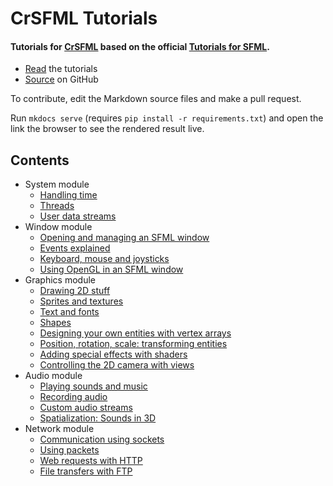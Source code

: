 CrSFML Tutorials
================

#### Tutorials for [CrSFML](http://github.com/oprypin/crsfml) based on the official [Tutorials for SFML](http://www.sfml-dev.org/tutorials/).

* [Read](http://oprypin.github.io/crsfml/tutorials/) the tutorials
* [Source](https://github.com/oprypin/crsfml/tree/master/docs/tutorials) on GitHub

To contribute, edit the Markdown source files and make a pull request.

Run `mkdocs serve` (requires `pip install -r requirements.txt`) and open the link the browser to see the rendered result live.

Contents
--------

* System module
    * [Handling time](system/time.md)
    * [Threads](system/thread.md)
    * [User data streams](system/stream.md)
* Window module
    * [Opening and managing an SFML window](window/window.md)
    * [Events explained](window/events.md)
    * [Keyboard, mouse and joysticks](window/inputs.md)
    * [Using OpenGL in an SFML window](window/opengl.md)
* Graphics module
    * [Drawing 2D stuff](graphics/draw.md)
    * [Sprites and textures](graphics/sprite.md)
    * [Text and fonts](graphics/text.md)
    * [Shapes](graphics/shape.md)
    * [Designing your own entities with vertex arrays](graphics/vertex-array.md)
    * [Position, rotation, scale: transforming entities](graphics/transform.md)
    * [Adding special effects with shaders](graphics/shader.md)
    * [Controlling the 2D camera with views](graphics/view.md)
* Audio module
    * [Playing sounds and music](audio/sounds.md)
    * [Recording audio](audio/recording.md)
    * [Custom audio streams](audio/streams.md)
    * [Spatialization: Sounds in 3D](audio/spatialization.md)
* Network module
    * [Communication using sockets](network/socket.md)
    * [Using packets](network/packet.md)
    * [Web requests with HTTP](network/http.md)
    * [File transfers with FTP](network/ftp.md)
